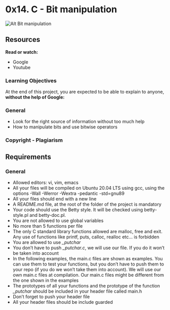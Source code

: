 # 0x14. C - Bit manipulation

![Alt Bit manipulation](https://s3.amazonaws.com/intranet-projects-files/holbertonschool-low_level_programming/232/bitwise.PNG)

## Resources
**Read or watch:**
* Google
* Youtube

### Learning Objectives
At the end of this project, you are expected to be able to explain to anyone, **without the help of Google:**

### General
* Look for the right source of information without too much help
* How to manipulate bits and use bitwise operators

### Copyright - Plagiarism

## Requirements

### General
* Allowed editors: vi, vim, emacs
* All your files will be compiled on Ubuntu 20.04 LTS using gcc, using the options -Wall -Werror -Wextra -pedantic -std=gnu89
* All your files should end with a new line
* A README.md file, at the root of the folder of the project is mandatory
* Your code should use the Betty style. It will be checked using betty-style.pl and betty-doc.pl.
* You are not allowed to use global variables
* No more than 5 functions per file
* The only C standard library functions allowed are malloc, free and exit. Any use of functions like printf, puts, calloc, realloc etc… is forbidden
* You are allowed to use *_putchar*
* You don’t have to push *_putchar.c*, we will use our file. If you do it won’t be taken into account
* In the following examples, the main.c files are shown as examples. You can use them to test your functions, but you don’t have to push them to your repo (if you do we won’t take them into account). We will use our own main.c files at compilation. Our main.c files might be different from the one shown in the examples
* The prototypes of all your functions and the prototype of the function *_putchar* should be included in your header file called main.h
* Don’t forget to push your header file
* All your header files should be include guarded
